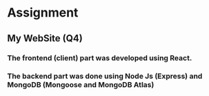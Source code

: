 # Assignment

## My WebSite (Q4)

### The frontend (client) part was developed using React.
### The backend part was done using Node Js (Express) and MongoDB (Mongoose and MongoDB Atlas)
